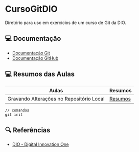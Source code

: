 # CursoGitDIO
Diretório para uso em exercícios de um curso de Git da DIO.

## 💻 Documentação
- [Documentação Git](https://git-scm.com/doc)
- [Documentação GitHub](https://docs.github.com/)

## 💻 Resumos das Aulas 
|Aulas | Resumos |
|------|-------- |
| Gravando Alterações no Repositório Local | [Resumos]() |
````
// comandos
git init
````
## 🔍 Referências
- [DIO - Digital Innovation One](https://dio.me/en)







